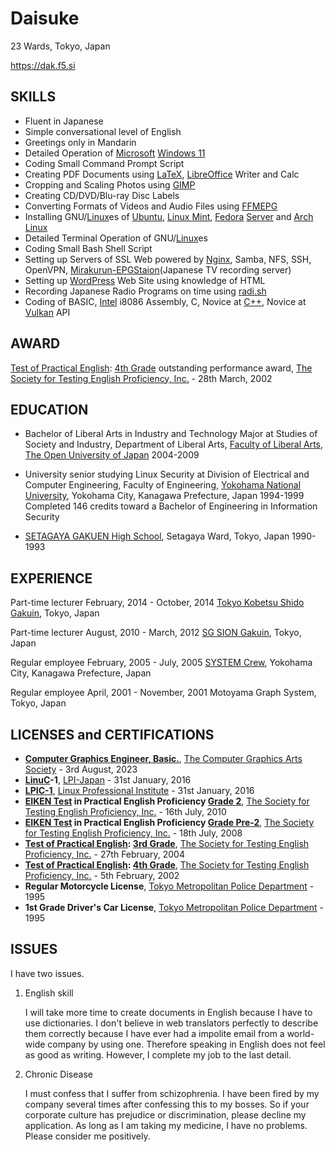 # Daisuke

23 Wards, Tokyo, Japan

https://dak.f5.si

## SKILLS

* Fluent in Japanese
* Simple conversational level of English
* Greetings only in Mandarin
* Detailed Operation of [Microsoft](https://www.microsoft.com/) [Windows 11](https://www.microsoft.com/en-us/windows/)
* Coding Small Command Prompt Script
* Creating PDF Documents using [LaTeX](https://www.latex-project.org/), [LibreOffice](https://www.libreoffice.org/) Writer and Calc
* Cropping and Scaling Photos using [GIMP](https://www.gimp.org/)
* Creating CD/DVD/Blu-ray Disc Labels
* Converting Formats of Videos and Audio Files using [FFMEPG](https://ffmpeg.org/)
* Installing GNU/[Linux](https://kernel.org/)es of [Ubuntu](https://ubuntu.com/), [Linux Mint](https://linuxmint.com/), [Fedora](https://fedoraproject.org/) [Server](https://fedoraproject.org/server/) and [Arch Linux](https://archlinux.org/)
* Detailed Terminal Operation of GNU/[Linux](https://kernel.org/)es
* Coding Small Bash Shell Script
* Setting up Servers of SSL Web powered by [Nginx](https://nginx.org/), Samba, NFS, SSH, OpenVPN, [Mirakurun-EPGStaion](https://github.com/l3tnun/docker-mirakurun-epgstation)(Japanese TV recording server)
* Setting up [WordPress](https://wordpress.org/) Web Site using knowledge of HTML
* Recording Japanese Radio Programs on time using [radi.sh](https://github.com/uru2/radish)
* Coding of BASIC, [Intel](https://www.intel.com/) i8086 Assembly, C, Novice at [C++](https://isocpp.org/), Novice at [Vulkan](https://www.vulkan.org/) API

## AWARD

[Test of Practical English](https://www.eiken.or.jp/eiken/en/eiken-tests/): [4th Grade](https://www.eiken.or.jp/eiken/en/grades/grade_4/) outstanding performance award, [The Society for Testing English Proficiency, Inc.](https://www.eiken.or.jp/eiken/en/association/) - 28th March, 2002

## EDUCATION

* Bachelor of Liberal Arts in Industry and Technology Major at Studies of Society and Industry, Department of Liberal Arts, [Faculty of Liberal Arts](https://www.ouj.ac.jp/en/faculty/liberalarts/), [The Open University of Japan](https://www.ouj.ac.jp/en/) 2004-2009

* University senior studying Linux Security at Division of Electrical and Computer Engineering, Faculty of Engineering, [Yokohama National University](https://www.ynu.ac.jp/english/), Yokohama City, Kanagawa Prefecture, Japan 1994-1999 Completed 146 credits toward a Bachelor of Engineering in Information Security

* [SETAGAYA GAKUEN High School](https://www.setagayagakuen.ac.jp/), Setagaya Ward, Tokyo, Japan 1990-1993

## EXPERIENCE

Part-time lecturer February, 2014 - October, 2014
[Tokyo Kobetsu Shido Gakuin](https://www.kobetsu.co.jp/), Tokyo, Japan

Part-time lecturer August, 2010 - March, 2012
[SG SION Gakuin](http://www1.ttcn.ne.jp/~shiongakuin/), Tokyo, Japan

Regular employee February, 2005 - July, 2005
[SYSTEM Crew](http://syscrew.co.jp/), Yokohama City, Kanagawa Prefecture, Japan

Regular employee April, 2001 - November, 2001
Motoyama Graph System, Tokyo, Japan

## LICENSES and CERTIFICATIONS

* **[Computer Graphics Engineer, Basic.](https://www.cgarts.or.jp/v1/kentei/about/cg_engineer/third.html)**, [The Computer Graphics Arts Society](https://www.cgarts.or.jp/eng-about) - 3rd August, 2023
* **[LinuC](https://linuc.org/en/)-1**, [LPI-Japan](https://lpi.or.jp/en/) - 31st January, 2016
* **[LPIC-1](https://www.lpi.org/our-certifications/lpic-1-overview/)**, [Linux Professional Institute](https://www.lpi.org/) - 31st January, 2016
* **[EIKEN Test](https://www.eiken.or.jp/eiken/en/eiken-tests/) in Practical English Proficiency [Grade 2](https://www.eiken.or.jp/eiken/en/grades/grade_2/)**, [The Society for Testing English Proficiency, Inc.](https://www.eiken.or.jp/eiken/en/association/) - 16th July, 2010
* **[EIKEN Test](https://www.eiken.or.jp/eiken/en/eiken-tests/) in Practical English Proficiency [Grade Pre-2](https://www.eiken.or.jp/eiken/en/grades/grade_p2/)**, [The Society for Testing English Proficiency, Inc.](https://www.eiken.or.jp/eiken/en/association/) - 18th July, 2008
* **[Test of Practical English](https://www.eiken.or.jp/eiken/en/eiken-tests/): [3rd Grade](https://www.eiken.or.jp/eiken/en/grades/grade_3/)**, [The Society for Testing English Proficiency, Inc.](https://www.eiken.or.jp/eiken/en/association/) - 27th February, 2004
* **[Test of Practical English](https://www.eiken.or.jp/eiken/en/eiken-tests/): [4th Grade](https://www.eiken.or.jp/eiken/en/grades/grade_4/)**, [The Society for Testing English Proficiency, Inc.](https://www.eiken.or.jp/eiken/en/association/) - 5th February, 2002
* **Regular Motorcycle License**, [Tokyo Metropolitan Police Department](https://www.keishicho.metro.tokyo.lg.jp/multilingual/english/index.html) - 1995
* **1st Grade Driver's Car License**, [Tokyo Metropolitan Police Department](https://www.keishicho.metro.tokyo.lg.jp/multilingual/english/index.html) - 1995

## ISSUES

   I have two issues.

1. English skill

   I will take more time to create documents in English because I have to use dictionaries. I don't believe in web translators perfectly to describe them correctly because I have ever had a impolite email from a world-wide company by using one. Therefore speaking in English does not feel as good as writing. However, I complete my job to the last detail.

2. Chronic Disease

   I must confess that I suffer from schizophrenia. I have been fired by my company several times after confessing this to my bosses. So if your corporate culture has prejudice or discrimination, please decline my application. As long as I am taking my medicine, I have no problems. Please consider me positively.
